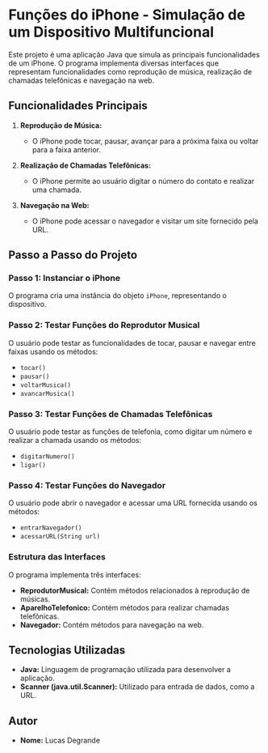 # Funções do iPhone - Simulação de um Dispositivo Multifuncional

Este projeto é uma aplicação Java que simula as principais funcionalidades de um iPhone. O programa implementa diversas interfaces que representam funcionalidades como reprodução de música, realização de chamadas telefônicas e navegação na web.

## Funcionalidades Principais

1. **Reprodução de Música:**
   - O iPhone pode tocar, pausar, avançar para a próxima faixa ou voltar para a faixa anterior.

2. **Realização de Chamadas Telefônicas:**
   - O iPhone permite ao usuário digitar o número do contato e realizar uma chamada.

3. **Navegação na Web:**
   - O iPhone pode acessar o navegador e visitar um site fornecido pela URL.

## Passo a Passo do Projeto

### Passo 1: Instanciar o iPhone
O programa cria uma instância do objeto `iPhone`, representando o dispositivo.

### Passo 2: Testar Funções do Reprodutor Musical
O usuário pode testar as funcionalidades de tocar, pausar e navegar entre faixas usando os métodos:
- `tocar()`
- `pausar()`
- `voltarMusica()`
- `avancarMusica()`

### Passo 3: Testar Funções de Chamadas Telefônicas
O usuário pode testar as funções de telefonia, como digitar um número e realizar a chamada usando os métodos:
- `digitarNumero()`
- `ligar()`

### Passo 4: Testar Funções do Navegador
O usuário pode abrir o navegador e acessar uma URL fornecida usando os métodos:
- `entrarNavegador()`
- `acessarURL(String url)`

### Estrutura das Interfaces
O programa implementa três interfaces:
- **ReprodutorMusical:** Contém métodos relacionados à reprodução de músicas.
- **AparelhoTelefonico:** Contém métodos para realizar chamadas telefônicas.
- **Navegador:** Contém métodos para navegação na web.

## Tecnologias Utilizadas

- **Java:** Linguagem de programação utilizada para desenvolver a aplicação.
- **Scanner (java.util.Scanner):** Utilizado para entrada de dados, como a URL.

## Autor

- **Nome:** Lucas Degrande